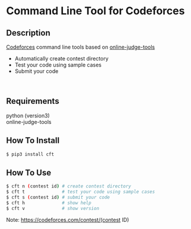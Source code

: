 # Command Line Tool for Codeforces

## Description
[Codeforces](https://codeforces.com) command line tools based on [online-judge-tools]()  
* Automatically create contest directory
* Test your code using sample cases
* Submit your code
<br>

## Requirements
python (version3)  
online-judge-tools

## How To Install
```bash
$ pip3 install cft
```

## How To Use
```bash
$ cft n (contest id) # create contest directory
$ cft t              # test your code using sample cases
$ cft s (contest id) # submit your code
$ cft h              # show help
$ cft v              # show version
```
Note: https://codeforces.com/contest/(contest ID)
